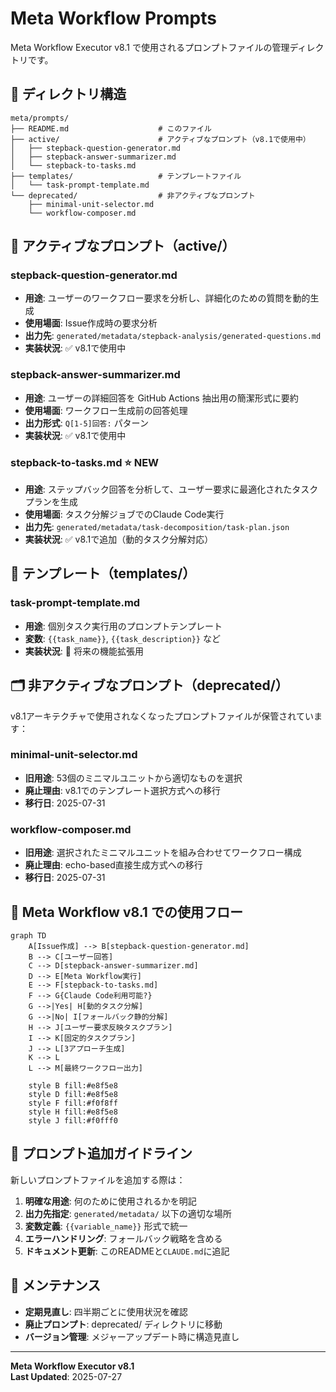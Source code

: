 # Meta Workflow Prompts

Meta Workflow Executor v8.1 で使用されるプロンプトファイルの管理ディレクトリです。

## 📁 ディレクトリ構造

```
meta/prompts/
├── README.md                    # このファイル
├── active/                      # アクティブなプロンプト（v8.1で使用中）
│   ├── stepback-question-generator.md
│   ├── stepback-answer-summarizer.md
│   └── stepback-to-tasks.md
├── templates/                   # テンプレートファイル
│   └── task-prompt-template.md
└── deprecated/                  # 非アクティブなプロンプト
    ├── minimal-unit-selector.md
    └── workflow-composer.md
```

## 📁 アクティブなプロンプト（active/）

### **stepback-question-generator.md**
- **用途**: ユーザーのワークフロー要求を分析し、詳細化のための質問を動的生成
- **使用場面**: Issue作成時の要求分析
- **出力先**: `generated/metadata/stepback-analysis/generated-questions.md`
- **実装状況**: ✅ v8.1で使用中

### **stepback-answer-summarizer.md**
- **用途**: ユーザーの詳細回答を GitHub Actions 抽出用の簡潔形式に要約
- **使用場面**: ワークフロー生成前の回答処理
- **出力形式**: `Q[1-5]回答:` パターン
- **実装状況**: ✅ v8.1で使用中

### **stepback-to-tasks.md** ⭐ NEW
- **用途**: ステップバック回答を分析して、ユーザー要求に最適化されたタスクプランを生成
- **使用場面**: タスク分解ジョブでのClaude Code実行
- **出力先**: `generated/metadata/task-decomposition/task-plan.json`
- **実装状況**: ✅ v8.1で追加（動的タスク分解対応）

## 📂 テンプレート（templates/）

### **task-prompt-template.md**
- **用途**: 個別タスク実行用のプロンプトテンプレート
- **変数**: `{{task_name}}`, `{{task_description}}` など
- **実装状況**: 🔄 将来の機能拡張用

## 🗂️ 非アクティブなプロンプト（deprecated/）

v8.1アーキテクチャで使用されなくなったプロンプトファイルが保管されています：

### **minimal-unit-selector.md**
- **旧用途**: 53個のミニマルユニットから適切なものを選択
- **廃止理由**: v8.1でのテンプレート選択方式への移行
- **移行日**: 2025-07-31

### **workflow-composer.md**  
- **旧用途**: 選択されたミニマルユニットを組み合わせてワークフロー構成
- **廃止理由**: echo-based直接生成方式への移行
- **移行日**: 2025-07-31

## 🔄 Meta Workflow v8.1 での使用フロー

```mermaid
graph TD
    A[Issue作成] --> B[stepback-question-generator.md]
    B --> C[ユーザー回答]
    C --> D[stepback-answer-summarizer.md]
    D --> E[Meta Workflow実行]
    E --> F[stepback-to-tasks.md]
    F --> G{Claude Code利用可能?}
    G -->|Yes| H[動的タスク分解]
    G -->|No| I[フォールバック静的分解]
    H --> J[ユーザー要求反映タスクプラン]
    I --> K[固定的タスクプラン]
    J --> L[3アプローチ生成]
    K --> L
    L --> M[最終ワークフロー出力]
    
    style B fill:#e8f5e8
    style D fill:#e8f5e8
    style F fill:#f0f8ff
    style H fill:#e8f5e8
    style J fill:#f0fff0
```

## 📝 プロンプト追加ガイドライン

新しいプロンプトファイルを追加する際は：

1. **明確な用途**: 何のために使用されるかを明記
2. **出力先指定**: `generated/metadata/` 以下の適切な場所
3. **変数定義**: `{{variable_name}}` 形式で統一
4. **エラーハンドリング**: フォールバック戦略を含める
5. **ドキュメント更新**: このREADMEと`CLAUDE.md`に追記

## 🔧 メンテナンス

- **定期見直し**: 四半期ごとに使用状況を確認
- **廃止プロンプト**: deprecated/ ディレクトリに移動
- **バージョン管理**: メジャーアップデート時に構造見直し

---

**Meta Workflow Executor v8.1**  
**Last Updated**: 2025-07-27